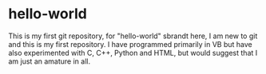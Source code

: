 # hello-world
This is my first git repository, for "hello-world"
sbrandt here, I am new to git and this is my first repository. I have programmed primarily in VB but have also experimented with C, C++, Python and HTML, but would suggest that I am just an amature in all.
